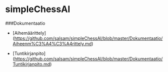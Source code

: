 # simpleChessAI


###Dokumentaatio
- [Aihemäärittely] (https://github.com/salsam/simpleChessAI/blob/master/Dokumentaatio/Aiheenm%C3%A4%C3%A4rittely.md)

- [Tuntikirjanpito] (https://github.com/salsam/simpleChessAI/blob/master/Dokumentaatio/Tuntikirjanpito.md)

